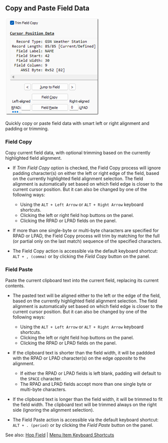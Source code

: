## Copy and Paste Field Data

![Field  Copy](https://raw.githubusercontent.com/shriprem/FWDataViz/master/images/field_copy_paste.png)

Quickly copy or paste field data with smart left or right alignment and padding or trimming.

### Field Copy
Copy current field data, with optional trimming based on the currently highlighted field alignment.

* If _Trim Field Copy_ option is checked, the Field Copy process will ignore padding character(s) on either the left or right edge of the field, based on the currently highlighted field alignment selection. The field alignment is automatically set based on which field edge is closer to the current cursor position. But it can also be changed by one of the following ways:
   * Using the `ALT + Left Arrow` or `ALT + Right Arrow` keyboard shortcuts.
   * Clicking the left or right field hop buttons on the panel.
   * Clicking the RPAD or LPAD fields on the panel.

* If more than one single-byte or multi-byte characters are specified for RPAD or LPAD, the Field Copy process will trim by matching for the full (or partial only on the last match) sequence of the specified characters.

* The Field Copy action is accessible via the default keyboard shortcut: `ALT + , (comma)` or by clicking the _Field Copy_ button on the panel.


### Field Paste

Paste the current clipboard text into the current field, replacing its current contents.

* The pasted text will be aligned either to the left or the edge of the field, based on the currently highlighted field alignment selection. The field alignment is automatically set based on which field edge is closer to the current cursor position. But it can also be changed by one of the following ways:
   * Using the `ALT + Left Arrow` or `ALT + Right Arrow` keyboard shortcuts.
   * Clicking the left or right field hop buttons on the panel.
   * Clicking the RPAD or LPAD fields on the panel.

* If the clipboard text is shorter than the field width, it will be paddded with the RPAD or LPAD character(s) on the edge _opposite_ to the alignment.
   * If either the RPAD or LPAD fields is left blank, padding will default to the `SPACE` character.
   * The RPAD and LPAD fields accept more than one single byte or multi-byte characters.

* If the clipboard text is longer than the field width, it will be trimmed to fit the field width. The clipboard text will be trimmed always on the right side (ignoring the alignment selection).

* The Field Paste action is accessible via the default keyboard shortcut: `ALT + . (period)` or by clicking the _Field Paste_ button on the panel.


See also: [Hop Field](https://github.com/shriprem/FWDataViz/blob/master/docs/field_navigation.md#hop-field) | [Menu Item Keyboard Shortcuts](https://github.com/shriprem/FWDataViz/blob/master/docs/menu_shortcuts.md)
